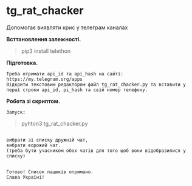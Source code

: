 # tg_rat_chacker
Допомогає виявляти крис у телеграм каналах

**Всттановлення залежності.**
> pip3 install telethon

**Підготовка.**
```
Треба отримати api_id та api_hash на сайті: https://my.telegram.org/apps
Відкрити текстовим редактором файл tg_rat_chacker.py та вставити у перші строки api_id, pi_hash та свій номер телефону.
```

**Робота зі скриптом.**
```
Запуск:
```

> pyhton3 tg_rat_chacker.py
```

вибрати зі списку дружній чат,
вибрати ворожий чат.
(треба бути учасником обох чатів для того щоб вони відобразилися у списку)


Готово! Список пацюків отримано.
Слава Україні!
```

